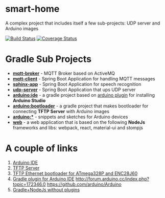 # smart-home
A complex project that includes itself a few sub-projects: UDP server and Arduino images

[![Build Status](https://travis-ci.org/zhurlik/smart-home.svg?branch=master)](https://travis-ci.org/zhurlik/smart-home)
[![Coverage Status](https://coveralls.io/repos/github/zhurlik/smart-home/badge.svg?branch=master)](https://coveralls.io/github/zhurlik/smart-home?branch=master)

# Gradle Sub Projects
- **[mqtt-broker](./mqtt-broker)** - MQTT Broker based on ActiveMQ
- **[mqtt-client](./mqtt-client)** - Spring Boot Application for handling MQTT messages
- **[sphinx-app](./sphinx-app)** - Spring Boot Application for speech recognition
- **[udp-server](./udp-server)** - Spring Boot Application that ups UDP server
- **[arduino:ide](./arduino/ide)** - a gradle project based on [arduino plugin](https://github.com/zhurlik/gradle-arduino-plugin) for installing **Arduino Studio**
- **[arduino:bootloader](./arduino/bootloader)** - a gradle project that makes bootloader for connecting **TFTP Server** with Arduino images
- **[arduino:*](./arduino)** - snippets and sketches for Arduino devices
- **[web](./web)** - a web application that is based on the following **NodeJs** frameworks and libs: webpack, react, material-ui and stompjs
 
# A couple of links
1. [Arduino IDE](https://www.arduino.cc/en/Main/Software)
2. [TFTP Server](https://help.ubuntu.com/community/TFTP)
3. [TFTP Ethernet bootloader for ATmega328P and ENC28J60](https://github.com/mitxela/kiloboot)
4. [Gradle plugin for Arduino IDE](https://github.com/zhurlik/gradle-arduino-plugin)
http://forum.arduino.cc/index.php?topic=172346.0
https://github.com/arduino/Arduino
5. [Gradle+NodeJs without plugins](https://github.com/zhurlik/gradle-nodejs)
